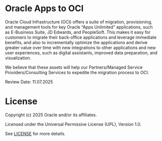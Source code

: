 # Oracle Apps to OCI

Oracle Cloud Infrastructure (OCI) offers a suite of migration, provisioning, and management tools for key Oracle “Apps Unlimited” applications, such as E-Business Suite, JD Edwards, and PeopleSoft. This makes it easy for customers to migrate their back-office applications and leverage immediate benefits, and also to incrementally optimize the applications and derive greater value over time with new integrations to other applications and new user experiences, such as digital assistants, improved data preparation, and visualization.

We believe that these assets will help our Partners/Managed Service Providers/Consulting Services to expedite the migration process to OCI.

Review Date: 11.07.2025

# License

Copyright (c) 2025 Oracle and/or its affiliates.

Licensed under the Universal Permissive License (UPL), Version 1.0.

See [LICENSE](https://github.com/oracle-devrel/technology-engineering/blob/folder-structure/LICENSE) for more details.


